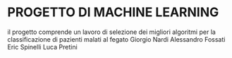 # PROGETTO DI MACHINE LEARNING 
il progetto comprende un lavoro di selezione dei migliori algoritmi per la classificazione di pazienti malati al fegato
Giorgio Nardi
Alessandro Fossati
Eric Spinelli 
Luca Pretini
